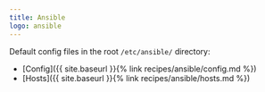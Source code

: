 ```yaml
---
title: Ansible
logo: ansible
---
```


Default config files in the root `/etc/ansible/` directory:

- [Config]({{ site.baseurl }}{% link recipes/ansible/config.md %})
- [Hosts]({{ site.baseurl }}{% link recipes/ansible/hosts.md %})
